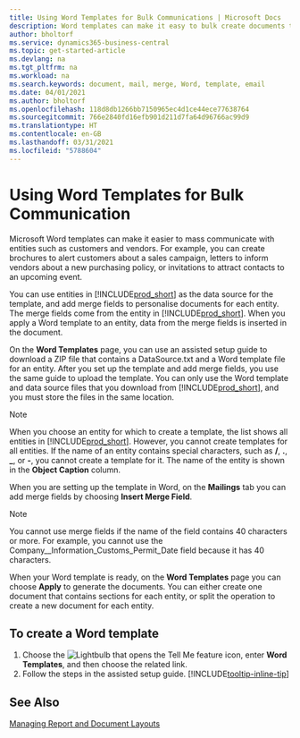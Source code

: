 ```yaml
---
title: Using Word Templates for Bulk Communications | Microsoft Docs
description: Word templates can make it easy to bulk create documents that are personalised for specific entities.
author: bholtorf
ms.service: dynamics365-business-central
ms.topic: get-started-article
ms.devlang: na
ms.tgt_pltfrm: na
ms.workload: na
ms.search.keywords: document, mail, merge, Word, template, email
ms.date: 04/01/2021
ms.author: bholtorf
ms.openlocfilehash: 118d8db1266bb7150965ec4d1ce44ece77638764
ms.sourcegitcommit: 766e2840fd16efb901d211d7fa64d96766ac99d9
ms.translationtype: HT
ms.contentlocale: en-GB
ms.lasthandoff: 03/31/2021
ms.locfileid: "5788604"
---
```

# <a name="using-word-templates-for-bulk-communication"></a>Using Word Templates for Bulk Communication
Microsoft Word templates can make it easier to mass communicate with entities such as customers and vendors. For example, you can create brochures to alert customers about a sales campaign, letters to inform vendors about a new purchasing policy, or invitations to attract contacts to an upcoming event.

You can use entities in [!INCLUDE[prod_short](includes/prod_short.md)] as the data source for the template, and add merge fields to personalise documents for each entity. The merge fields come from the entity in [!INCLUDE[prod_short](includes/prod_short.md)]. When you apply a Word template to an entity, data from the merge fields is inserted in the document.

On the **Word Templates** page, you can use an assisted setup guide to download a ZIP file that contains a DataSource.txt and a Word template file for an entity. After you set up the template and add merge fields, you use the same guide to upload the template. You can only use the Word template and data source files that you download from [!INCLUDE[prod_short](includes/prod_short.md)], and you must store the files in the same location.

> [!NOTE]
> When you choose an entity for which to create a template, the list shows all entities in [!INCLUDE[prod_short](includes/prod_short.md)]. However, you cannot create templates for all entities. If the name of an entity contains special characters, such as **/**, **.**, **_**, or **-**, you cannot create a template for it. The name of the entity is shown in the **Object Caption** column.

When you are setting up the template in Word, on the **Mailings** tab you can add merge fields by choosing **Insert Merge Field**.

> [!NOTE]
> You cannot use merge fields if the name of the field contains 40 characters or more. For example, you cannot use the Company__Information_Customs_Permit_Date field because it has 40 characters. 

When your Word template is ready, on the **Word Templates** page you can choose **Apply** to generate the documents. You can either create one document that contains sections for each entity, or split the operation to create a new document for each entity.

## <a name="to-create-a-word-template"></a>To create a Word template
1. Choose the ![Lightbulb that opens the Tell Me feature](media/ui-search/search_small.png "Tell me what you want to do") icon, enter **Word Templates**, and then choose the related link.
2. Follow the steps in the assisted setup guide. [!INCLUDE[tooltip-inline-tip](includes/tooltip-inline-tip_md.md)]

## <a name="see-also"></a>See Also
[Managing Report and Document Layouts](ui-manage-report-layouts.md)  
